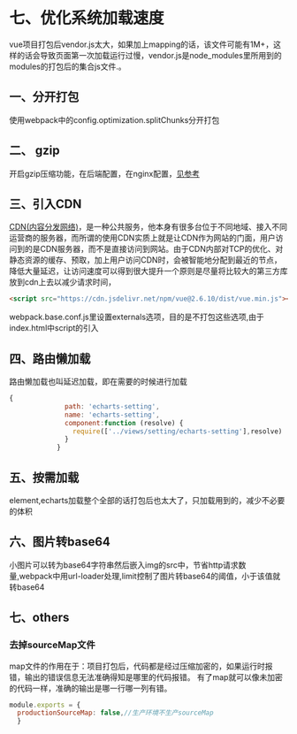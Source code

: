 # 七、优化系统加载速度
vue项目打包后vendor.js太大，如果加上mapping的话，该文件可能有1M+，这样的话会导致页面第一次加载运行过慢，vendor.js是node_modules里所用到的modules的打包后的集合js文件.。
## 一、分开打包
使用webpack中的config.optimization.splitChunks分开打包
## 二、 gzip
开启gzip压缩功能，在后端配置，在nginx配置，[见参考](https://blog.csdn.net/sinat_36146776/article/details/95063087)
## 三、引入CDN
[CDN(内容分发网络)](https://www.jsdelivr.com/?query=author:%20vuejs)，是一种公共服务，他本身有很多台位于不同地域、接入不同运营商的服务器，而所谓的使用CDN实质上就是让CDN作为网站的门面，用户访问到的是CDN服务器，而不是直接访问到网站。由于CDN内部对TCP的优化、对静态资源的缓存、预取，加上用户访问CDN时，会被智能地分配到最近的节点，降低大量延迟，让访问速度可以得到很大提升一个原则是尽量将比较大的第三方库放到cdn上去以减少请求时间，
```html
<script src="https://cdn.jsdelivr.net/npm/vue@2.6.10/dist/vue.min.js"></script>
```
webpack.base.conf.js里设置externals选项，目的是不打包这些选项,由于index.html中script的引入
## 四、路由懒加载
路由懒加载也叫延迟加载，即在需要的时候进行加载
```javascript
{
              path: 'echarts-setting',
              name: 'echarts-setting',
              component:function (resolve) {
                require(['../views/setting/echarts-setting'],resolve)
              }
            }
```
## 五、按需加载
element,echarts加载整个全部的话打包后也太大了，只加载用到的，减少不必要的体积

## 六、图片转base64
小图片可以转为base64字符串然后嵌入img的src中，节省http请求数量,webpack中用url-loader处理,limit控制了图片转base64的阈值，小于该值就转base64

## 七、others 
### 去掉sourceMap文件
map文件的作用在于：项目打包后，代码都是经过压缩加密的，如果运行时报错，输出的错误信息无法准确得知是哪里的代码报错。
有了map就可以像未加密的代码一样，准确的输出是哪一行哪一列有错。

```javascript
module.exports = {
  productionSourceMap: false,//生产环境不生产sourceMap
  }
```
